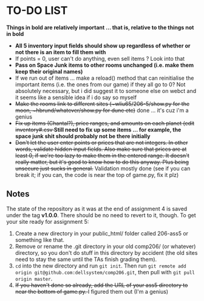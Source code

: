 TO-DO LIST
==========

**Things in bold are relatively important ... that is, relative to the things not in bold**

*   **All 5 inventory input fields should show up regardless of whether or not there is an item to fill them with**
*   If points = 0, user can't do anything, even sell items ? Look into that
*   **Pass on Space Junk items to other rooms unchanged (i.e. make them keep their original names)**
*   If we run out of items ... make a reload() method that can reinitialise the important items (i.e. the ones from our game) if they all go to 0? Not absolutely necessary, but i did suggest it to someone else on webct and it seems like a sensible idea if i do say so myself
*   <del>Make the rooms link to different sites (~wliu65/206-5/show.py for the moon, ~hbrund/whatever/show.py for dune etc)</del> done ... it's cuz i'm a genius
*  <del> Fix up items (Chantal?), price ranges, and amounts on each planet (edit inventory#.csv </del> **Still need to fix up some items ... for example, the space junk shit should probably not be there initially**
*   <del>Don't let the user enter points or prices that are not integers. In other words, validate hidden input fields. Also make sure that prices are at least 0, if we're too lazy to make them in the entered range. It doesn't really matter, but it's good to know how to do this anyway. Plus being unsecure just sucks in general.</del> Validation mostly done (see if you can break it; if you can, the code is near the top of game.py, fix it plz)

Notes
-----

The state of the repository as it was at the end of assignment 4 is saved under the tag **v1.0.0**. There should be no need to revert to it, though. To get your site ready for assignment 5:

1.  Create a new directory in your public_html/ folder called 206-ass5 or something like that.
2.  Remove or rename the .git directory in your old comp206/ (or whatever) directory, so you don't do stuff in this directory by accident (the old sites need to stay the same until the TAs finish grading them).
3.  `cd` into the new directory and run `git init`. Then run `git remote add origin git@github.com:dellsystem/comp206.git`, then pull with `git pull origin master`.
4.  <del>If you haven't done so already, add the URL of your ass5 directory to near the bottom of game.py. </del> I figured them out (I'm a genius)

